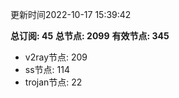 更新时间2022-10-17 15:39:42

**总订阅: 45**
**总节点: 2099**
**有效节点: 345**
- v2ray节点: 209
- ss节点: 114
- trojan节点: 22
